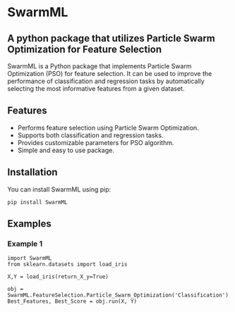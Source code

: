 # SwarmML
## A python package that utilizes Particle Swarm Optimization for Feature Selection

SwarmML is a Python package that implements Particle Swarm Optimization (PSO) for feature selection. It can be used to improve the performance of classification and regression tasks by automatically selecting the most informative features from a given dataset.

## Features
- Performs feature selection using Particle Swarm Optimization.
- Supports both classification and regression tasks.
- Provides customizable parameters for PSO algorithm.
- Simple and easy to use package.

## Installation
You can install SwarmML using pip:
```
pip install SwarmML
```

## Examples

### Example 1

```
import SwarmML
from sklearn.datasets import load_iris

X,Y = load_iris(return_X_y=True)

obj = SwarmML.FeatureSelection.Particle_Swarm_Optimization('Classification')
Best_Features, Best_Score = obj.run(X, Y)
```